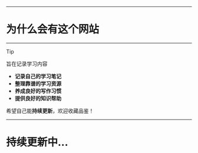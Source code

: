 

---
# **为什么会有这个网站**
---

> [!TIP]
>  
>  旨在记录学习内容
>  - **记录自己的学习笔记**
>  - **整理靠谱的学习资源**
>  - **养成良好的写作习惯**
>  - **提供良好的知识帮助**
>
> 希望自己能**持续更新**，欢迎收藏品鉴！


---
# 持续更新中...

